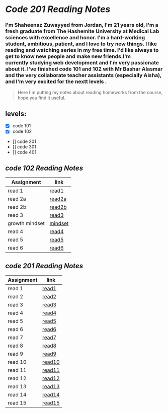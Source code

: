 # *Code 201 Reading Notes*

### I'm Shaheenaz Zuwayyed from Jordan, I'm 21 years old, I'm a fresh graduate from The Hashemite University at Medical Lab sciences with excellence and honor. I'm a hard-working student, ambitious, patient, and I love to try new things. I like reading and watching series in my free time. I'd like always to get to know new people and make new friends.I'm currently studying web development and I'm very passionate about it. I've finished code 101 and 102 with Mr Bashar Alasmar and the very collaborate teacher assistants (especially Aisha), and I'm very excited for the nextt levels  . 
> Here I'm putting my notes about reading homeworks from the course, hope you find it useful.
## **levels**:
- [x] code 101 
- [x] code 102
- [] code 201
- [] code 301
- [] code 401




## *code 102 Reading Notes*
| Assignment | link
| --- | --- | 
| read 1 | [read1](read1.md) |
| read 2a | [read2a](read2a.md) |
| read 2b | [read2b](read2b.md) |
| read 3  | [read3](read3.md) |
| growth mindset| [mindset](growthmindset.md) |
| read 4 | [read4](read4.md) |
| read 5 | [read5](read5.md) |
| read 6 | [read6](read6.md) |

## *code 201 Reading Notes*
| Assignment |link 
| --- | --- |
| read 1 | [read1](readd1.md)| 
| read 2| [read2](readd2.md)| 
| read 3| [read3](readd3.md)| 
| read 4  | [read4](readd4.md)| 
| read 5 | [read5](readd5.md)| 
| read 6 | [read6](readd6.md)| 
| read 7 | [read7](readd7.md)| 
| read 8 | [read8](readd8.md)| 
| read 9 | [read9](readd9.md)| 
| read 10 | [read10](readd10.md)| 
| read 11 | [read11](readd1.md)| 
| read 12 | [read12](readd12.md)| 
| read 13 | [read13](readd13.md)| 
| read 14 | [read14](readd14.md)| 
| read 15 | [read15](read15.md)| 